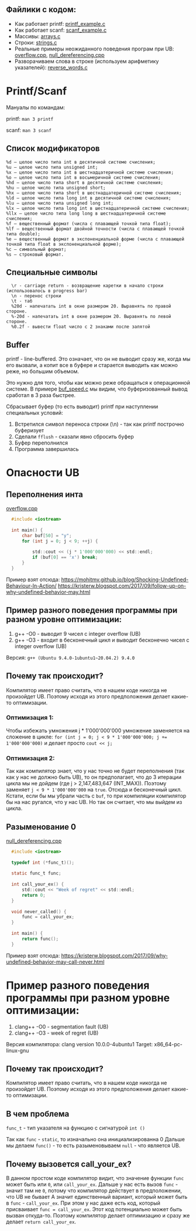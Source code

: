 ## Файлики с кодом:
- Как работает printf: [printf_example.c](printf_example.c)
- Как работает scanf: [scanf_example.c](scanf_example.c)
- Массивы: [arrays.c](arrays.c)
- Строки: [strings.c](strings.c)
- Реальные примеры неожиданного поведения програм при UB: [overflow.cpp](overflow.cpp), [null_dereferencing.cpp](null_dereferencing.cpp)
- Разворачиваем слова в строке (используем арифметику указателей): [reverse_words.c](reverse_words.c)

# Printf/Scanf

Мануалы по командам:

printf:  `man 3 printf`

scanf:   `man 3 scanf`

## Список модификаторов

```
%d — целое число типа int в десятичной системе счисления;
%u — целое число типа unsigned int;
%x — целое число типа int в шестнадцатеричной системе счисления;
%o — целое число типа int в восьмеричной системе счисления;
%hd — целое число типа short в десятичной системе счисления;
%hu — целое число типа unsigned short;
%hx — целое число типа short в шестнадцатеричной системе счисления;
%ld — целое число типа long int в десятичной системе счисления;
%lu — целое число типа unsigned long int;
%lx — целое число типа long int в шестнадцатеричной системе счисления;
%llx — целое число типа long long в шестнадцатеричной системе счисления;
%f — вещественный формат (числа с плавающей точкой типа float);
%lf — вещественный формат двойной точности (числа с плавающей точкой типа double);
%e — вещественный формат в экспоненциальной форме (числа с плавающей точкой типа float в экспоненциальной форме);
%c — символьный формат;
%s — строковый формат.
```

## Специальные символы

```
  \r - carriage return - возвращение каретки в начало строки (использовалось в progress bar)
  \n - перенос строки
  \t - таб
  %20d - напечатать int в окне размером 20. Выравнять по правой стороне.
  %-20d - напечатать int в окне размером 20. Выравнять по левой стороне.
  %0.2f - вывести float число с 2 знаками после запятой
```

## Buffer

printf - line-buffered. Это означает, что он не выводит сразу же, когда мы его вызвали, а копит все в буфере и старается выводить как можно реже, но большим объемом.

Это нужно для того, чтобы как можно реже обращаться к операционной системе. В примере [buf_speed.c](buf_speed.c) мы видим, что буферизованный вывод сработал в 3 раза быстрее.

Сбрасывает буфер (то есть выводит) printf при наступлении специальных условий:

1. Встретился символ переноса строки (\n) - так как printf построчно буферизует
2. Сделали `fflush` - сказали явно сбросить буфер
3. Буфер переполнился
4. Программа завершилась

# Опасности UB

## Переполнения инта

[overflow.cpp](overflow.cpp)

```c
  #include <iostream>
  
  int main() {
      char buf[50] = "y";
      for (int j = 0; j < 9; ++j) {
  
          std::cout << (j * 1'000'000'000) << std::endl;
          if (buf[0] == 'x') break;
      }
  }
```


Пример взят отсюда: https://mohitmv.github.io/blog/Shocking-Undefined-Behaviour-In-Action/
https://kristerw.blogspot.com/2017/09/follow-up-on-why-undefined-behavior-may.html

## Пример разного поведения программы при разном уровне оптимизации:

1. g++ -O0 - выводит 9 чисел с integer overflow (UB)
2. g++ -O3 - входит в бесконечный цикл и выводит бесконечно чисел с integer overflow (UB)

Версия: `g++ (Ubuntu 9.4.0-1ubuntu1~20.04.2) 9.4.0`

## Почему так происходит?
Компилятор имеет право считать, что в нашем коде никогда не произойдет UB. Поэтому исходя из этого предположения делает какие-то оптимизации.

### Оптимизация 1:
Чтобы избежать умножения j * 1'000'000'000 умножение заменяется на сложение в цикле:
`for (int j = 0; j < 9 * 1'000'000'000; j += 1'000'000'000)` и делает просто `cout << j;`

### Оптимизация 2:
Так как компилятор знает, что у нас точно не будет переполнения (так как у нас не должно быть UB), то он предполагает, что до 3 итерации 
цикла мы не дойдем (где j > 2,147,483,647 (INT_MAX)). Поэтому заменяет `j < 9 * 1'000'000'000` на `true`. Отсюда и бесконечный цикл.
Кстати, если бы мы убрали часть с `buf`, то при компиляции компилятор бы на нас ругался, что у нас UB. Но так он считает, что мы выйдем из цикла.

## Разыменование 0

[null_dereferencing.cpp](null_dereferencing.cpp)

```c
  #include <iostream>
  
  typedef int (*func_t)();
  
  static func_t func;
  
  int call_your_ex() {
      std::cout << "Week of regret" << std::endl;
      return 0;
  }
  
  void never_called() {
      func = call_your_ex;
  }
  
  int main() {
      return func();
  }
```

Пример взят отсюда:
https://kristerw.blogspot.com/2017/09/why-undefined-behavior-may-call-never.html

# Пример разного поведения программы при разном уровне оптимизации:

1. clang++ -O0 - segmentation fault (UB)
2. clang++ -O3 - week of regret (UB)

Версия компилятора: clang version 10.0.0-4ubuntu1 Target: x86_64-pc-linux-gnu


## Почему так происходит?

Компилятор имеет право считать, что в нашем коде никогда не произойдет UB. Поэтому исходя из этого предположения делает какие-то оптимизации.

## В чем проблема
`func_t` - тип указателя на функцию с сигнатурой `int ()`

Так как `func` - `static`, то изначально она инициализированна 0
Дальше мы делаем `func()` - то есть разыменовываем `null` - что является UB.

## Почему вызовется call_your_ex?

В данном простом коде компилятор видит, что значение функции `func` может быть или `0`, или `call_your_ex`.
Дальше у нас есть вызов `func` - значит там не `0`, потому что компилятор действует в предположении, что UB не бывает
А значит единственный вариант, который может быть в `func` - `call_your_ex`. При этом у нас даже есть код, который присваивает `func = call_your_ex`.
Этот код потенциально может быть вызван откуда-то. Поэтому компилятор делает оптимизацию и сразу же делает `return call_your_ex`.


